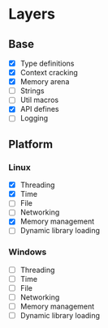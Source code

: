 # Layers
## Base
- [X] Type definitions
- [X] Context cracking
- [X] Memory arena
- [ ] Strings
- [ ] Util macros
- [X] API defines
- [ ] Logging

## Platform
### Linux
- [X] Threading
- [X] Time
- [ ] File
- [ ] Networking
- [X] Memory management
- [ ] Dynamic library loading
### Windows
- [ ] Threading
- [ ] Time
- [ ] File
- [ ] Networking
- [ ] Memory management
- [ ] Dynamic library loading
